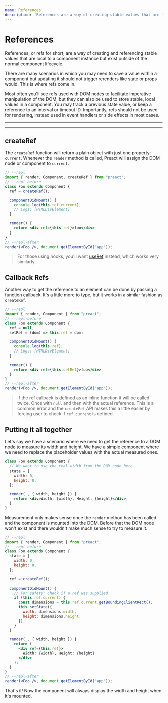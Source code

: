 ```yaml
---
name: References
description: 'References are a way of creating stable values that are local to a component instance but exist outside of the normal component lifecycle.'
---
```


# References

References, or refs for short, are a way of creating and referencing stable values that are local to a component instance but exist outside of the normal component lifecycle.

There are many scenarios in which you may need to save a value within a component but updating it should not trigger rerenders like state or props would. This is where refs come in.

Most often you'll see refs used with DOM nodes to facilitate imperative manipulation of the DOM, but they can also be used to store stable, local values in a component. You may track a previous state value, or keep a reference to an interval or timeout ID. Importantly, refs should not be used for rendering, instead used in event handlers or side effects in most cases.

---

<div><toc></toc></div>

---

## createRef

The `createRef` function will return a plain object with just one property: `current`. Whenever the `render` method is called, Preact will assign the DOM node or component to `current`.

```jsx
// --repl
import { render, Component, createRef } from "preact";
// --repl-before
class Foo extends Component {
  ref = createRef();

  componentDidMount() {
    console.log(this.ref.current);
    // Logs: [HTMLDivElement]
  }

  render() {
    return <div ref={this.ref}>foo</div>
  }
}
// --repl-after
render(<Foo />, document.getElementById("app"));
```

> For those using hooks, you'll want [useRef](/guide/v10/hooks#useref) instead, which works very similarly.

## Callback Refs

Another way to get the reference to an element can be done by passing a function callback. It's a little more to type, but it works in a similar fashion as `createRef`.

```jsx
// --repl
import { render, Component } from "preact";
// --repl-before
class Foo extends Component {
  ref = null;
  setRef = (dom) => this.ref = dom;

  componentDidMount() {
    console.log(this.ref);
    // Logs: [HTMLDivElement]
  }

  render() {
    return <div ref={this.setRef}>foo</div>
  }
}
// --repl-after
render(<Foo />, document.getElementById("app"));
```

> If the ref callback is defined as an inline function it will be called twice. Once with `null` and then with the actual reference. This is a common error and the `createRef` API makes this a little easier by forcing user to check if `ref.current` is defined.

## Putting it all together

Let's say we have a scenario where we need to get the reference to a DOM node to measure its width and height. We have a simple component where we need to replace the placeholder values with the actual measured ones.

```jsx
class Foo extends Component {
  // We want to use the real width from the DOM node here
  state = {
    width: 0,
    height: 0,
  };

  render(_, { width, height }) {
    return <div>Width: {width}, Height: {height}</div>;
  }
}
```

Measurement only makes sense once the `render` method has been called and the component is mounted into the DOM. Before that the DOM node won't exist and there wouldn't make much sense to try to measure it.

```jsx
// --repl
import { render, Component } from "preact";
// --repl-before
class Foo extends Component {
  state = {
    width: 0,
    height: 0,
  };

  ref = createRef();

  componentDidMount() {
    // For safety: Check if a ref was supplied
    if (this.ref.current) {
      const dimensions = this.ref.current.getBoundingClientRect();
      this.setState({
        width: dimensions.width,
        height: dimensions.height,
      });
    }
  }

  render(_, { width, height }) {
    return (
      <div ref={this.ref}>
        Width: {width}, Height: {height}
      </div>
    );
  }
}
// --repl-after
render(<Foo />, document.getElementById("app"));
```

That's it! Now the component will always display the width and height when it's mounted.
